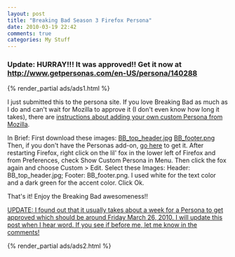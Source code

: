 ```yaml
---
layout: post
title: "Breaking Bad Season 3 Firefox Persona"
date: 2010-03-19 22:42
comments: true
categories: My Stuff
---
```


<ins datetime="2010-03-24T21:06:42+00:00" style='text-align:center;'><h3>Update: HURRAY!!! It was approved!! Get it now at <BR><a href='http://www.getpersonas.com/en-US/persona/140288'>http://www.getpersonas.com/en-US/persona/140288</a></h3></ins>

{% render_partial ads/ads1.html %}

<!--more-->

<p>I just submitted this to the persona site. If you love Breaking Bad as much as I do and can't wait for Mozilla to approve it (I don't even know how long it takes), there are <a href='http://www.getpersonas.com/en-US/demo_create_3'>instructions about adding your own custom Persona from Mozilla</a>.
<p>In Brief:
First download these images:
<a href="http://chrismar035.com/wp-content/uploads/2010/03/BB_top_header.jpg">BB_top_header.jpg</a>
<a href="http://chrismar035.com/wp-content/uploads/2010/03/BB_footer.png">BB_footer.png</a><BR>
Then, if you don't have the Personas add-on, <a href='http://www.getpersonas.com'>go here</a> to get it. After restarting Firefox, right click on the lil' fox in the lower left of Firefox and from Preferences, check Show Custom Persona in Menu. Then click the fox again and choose Custom > Edit. Select these Images: Header: BB_top_header.jpg; Footer: BB_footer.png. I used white for the text color and a dark green for the accent color. Click Ok.

That's it! Enjoy the Breaking Bad awesomeness!!

<ins datetime="2010-03-22T13:28:52+00:00">UPDATE: I found out that it usually takes about a week for a Persona to get approved which should be around Friday March 26, 2010. I will update this post when I hear word. If you see if before me, let me know in the comments!</ins>

{% render_partial ads/ads2.html %}
